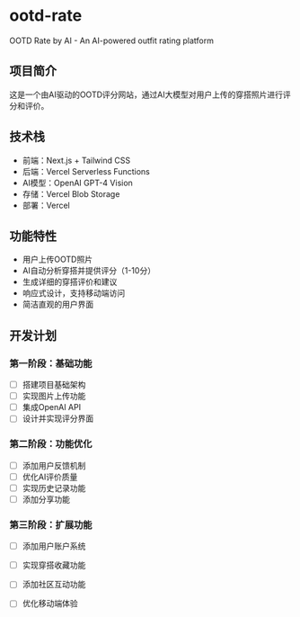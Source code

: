 # ootd-rate
OOTD Rate by AI - An AI-powered outfit rating platform

## 项目简介
这是一个由AI驱动的OOTD评分网站，通过AI大模型对用户上传的穿搭照片进行评分和评价。

## 技术栈
- 前端：Next.js + Tailwind CSS
- 后端：Vercel Serverless Functions
- AI模型：OpenAI GPT-4 Vision
- 存储：Vercel Blob Storage
- 部署：Vercel

## 功能特性
- 用户上传OOTD照片
- AI自动分析穿搭并提供评分（1-10分）
- 生成详细的穿搭评价和建议
- 响应式设计，支持移动端访问
- 简洁直观的用户界面

## 开发计划
### 第一阶段：基础功能
- [ ] 搭建项目基础架构
- [ ] 实现图片上传功能
- [ ] 集成OpenAI API
- [ ] 设计并实现评分界面

### 第二阶段：功能优化
- [ ] 添加用户反馈机制
- [ ] 优化AI评价质量
- [ ] 实现历史记录功能
- [ ] 添加分享功能

### 第三阶段：扩展功能
- [ ] 添加用户账户系统
- [ ] 实现穿搭收藏功能
- [ ] 添加社区互动功能
- [ ] 优化移动端体验






